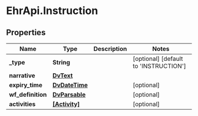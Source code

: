 # EhrApi.Instruction

## Properties

Name | Type | Description | Notes
------------ | ------------- | ------------- | -------------
**_type** | **String** |  | [optional] [default to &#39;INSTRUCTION&#39;]
**narrative** | [**DvText**](DvText.md) |  | 
**expiry_time** | [**DvDateTime**](DvDateTime.md) |  | [optional] 
**wf_definition** | [**DvParsable**](DvParsable.md) |  | [optional] 
**activities** | [**[Activity]**](Activity.md) |  | [optional] 


